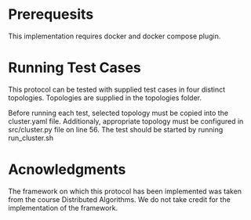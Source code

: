 # Prerequesits
This implementation requires docker and docker compose plugin.

# Running Test Cases
This protocol can be tested with supplied test cases in
four distinct topologies. Topologies are supplied in the
topologies folder.

Before running each test, selected topology must be copied
into the cluster.yaml file. Additionaly, appropriate
topology must be configured in src/cluster.py file on
line 56. The test should be started by running run_cluster.sh

# Acnowledgments
The framework on which this protocol has been implemented was taken
from the course Distributed Algorithms. We do not take credit for
the implementation of the framework.